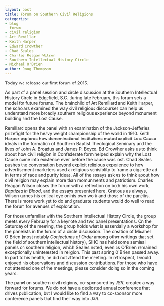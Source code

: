 ```yaml
---
layout: post
title: Forum on Southern Civil Religions
categories:
- blog
- forum
- civil religion
- Art Remillar
- Keith Harper
- Edward Crowther
- Chad Seales
- Charles Reagan Wilson
- Southern Intellectual History Circle
- Michael O'Brien
author: Doug Thompson
---
```


Today we release our first forum of 2015. 

As part of a panel session and circle discussion at the Southern Intellectual History Circle in Edgefield, S.C. during late February, this forum sets a model for future forums. The brainchild of Art Remillard and Keith Harper, the scholars examined the way civil religious discourses can help us understand more broadly southern religious experience beyond monument building and the Lost Cause. 

Remillard opens the panel with an examination of the Jackson-Jefferies prizefight for the heavy weight championship of the world in 1910. Keith Harper explores how denominational institutions muted explicit Lost Cause ideals in the formation of Southern Baptist Theological Seminary and the lives of John A. Broadus and James P. Boyce. Ed Crowther asks us to think about how civil religion in Confederate form helped explain why the Lost Cause came into existence even before the cause was lost. Chad Seales pushes the conversation beyond explicit religious experience to how advertisement marketers used a religious senisiblity to frame a cigarette ad in terms of race and purity ideas. All of the essays ask us to think about how civil religion may explain more than momunments and patriotism. Charles Reagan Wilson closes the forum with a reflection on both his own work, *Baptized in Blood*, and the essays presented here. Gratious as always, Wilson turnes his critical eye on his own work and those of the panelits. There is more work yet to do and graduate students would do well to read the forum for avenues of exploration.

For those unfamiliar with the Southern Intellectual History Circle, the group meets every February for a keynote and two panel presentations. On the Saturday of the meeting, the group holds what is essentially a workshop for the panelists in the forum of a circle discussion. The creation of Micahel O'Brien (most notably *Conjectures of Order* among other writings that set the field of southern intellectual history), SIHC has held some seminal panels on southern religion, which Seales noted, even as O'Brien remained exceptionally uninterested in religion. This past spring O'Brien passed away. In part to his health, he did not attend the meeting. In retrospect, I would enjoyed his observations and discussion contributions. For those who have not attended one of the meetings, please consider doing so in the coming years.

The panel on southern civil relgions, co-sponsored by *JSR*, created a way forward for forums. We do not have a dedicated annual conference that drives publication, but I would like to find a way to co-sponsor more conference panels that find their way into *JSR*. 